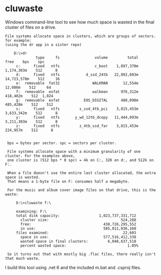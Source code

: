 # cluwaste
Windows command-line tool to see how much space is wasted in the final cluster of files on a drive.

    File systems allocate space in clusters, which are groups of sectors. for example:
    (using the dr app in a sister repo)

        D:\>dr
                  type     fs                volume         total          free    bps    spc
         c:      fixed   ntfs                c_boot    1,897,370m    1,174,303m    512      8
         d:      fixed   ntfs            d_ssd_24tb   22,892,603m   14,723,578m    512     16
         e:  removable  fat32               WALKMAN       12,554m       12,080m    512     64
         f:  removable  exfat               walkman      976,312m      418,402m    512  1,024
         g:  removable  exfat           EOS_DIGITAL      488,090m      485,428m    512    512
         s:      fixed   ntfs         s_ssd_4tb_pci    3,815,453m    3,633,342m    512      8
         y:      fixed   ntfs       y_wd_12tb_dcopy   11,444,093m    3,211,303m    512      8
         z:      fixed   ntfs         z_4tb_ssd_far    3,815,453m      224,957m    512      8

    
     bps = bytes per sector. spc = sectors per cluster.
     
     File systems allocate space with a minimum granularity of one cluster. For the examples above,
     one cluster is (512 bps * 8 spc) = 4k on C:, 32K on d:, and 512k on F:.
     
     When a file doesn't use the entire last cluster allocated, the extra space is wasted.
     That means a 1-byte file on F: consumes half a megabyte.
     
     For the music and album cover image files on that drive, this is the waste:

         D:\>cluwaste f:\

         examining: F:\
         total disk capacity:                  1,023,737,331,712
           cluster size:                                 524,288
           free:                                 438,726,295,552
           in use:                               585,011,036,160
         files examined:                                  22,603
           space in use:                         577,516,412,338
           wasted space in final clusters:         6,048,637,518
           percent wasted space:                            1.05%

     So it turns out that with mostly big .flac files, there really isn't that much waste.

I build this tool using .net 6 and the included m.bat and .csproj files.
